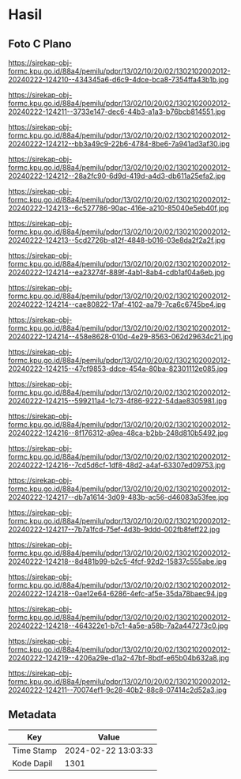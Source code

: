 # Hasil

## Foto C Plano

https://sirekap-obj-formc.kpu.go.id/88a4/pemilu/pdpr/13/02/10/20/02/1302102002012-20240222-124210--434345a6-d6c9-4dce-bca8-7354ffa43b1b.jpg

https://sirekap-obj-formc.kpu.go.id/88a4/pemilu/pdpr/13/02/10/20/02/1302102002012-20240222-124211--3733e147-dec6-44b3-a1a3-b76bcb814551.jpg

https://sirekap-obj-formc.kpu.go.id/88a4/pemilu/pdpr/13/02/10/20/02/1302102002012-20240222-124212--bb3a49c9-22b6-4784-8be6-7a941ad3af30.jpg

https://sirekap-obj-formc.kpu.go.id/88a4/pemilu/pdpr/13/02/10/20/02/1302102002012-20240222-124212--28a2fc90-6d9d-419d-a4d3-db611a25efa2.jpg

https://sirekap-obj-formc.kpu.go.id/88a4/pemilu/pdpr/13/02/10/20/02/1302102002012-20240222-124213--6c527786-90ac-416e-a210-85040e5eb40f.jpg

https://sirekap-obj-formc.kpu.go.id/88a4/pemilu/pdpr/13/02/10/20/02/1302102002012-20240222-124213--5cd2726b-a12f-4848-b016-03e8da2f2a2f.jpg

https://sirekap-obj-formc.kpu.go.id/88a4/pemilu/pdpr/13/02/10/20/02/1302102002012-20240222-124214--ea23274f-889f-4ab1-8ab4-cdb1af04a6eb.jpg

https://sirekap-obj-formc.kpu.go.id/88a4/pemilu/pdpr/13/02/10/20/02/1302102002012-20240222-124214--cae80822-17af-4102-aa79-7ca6c6745be4.jpg

https://sirekap-obj-formc.kpu.go.id/88a4/pemilu/pdpr/13/02/10/20/02/1302102002012-20240222-124214--458e8628-010d-4e29-8563-062d29634c21.jpg

https://sirekap-obj-formc.kpu.go.id/88a4/pemilu/pdpr/13/02/10/20/02/1302102002012-20240222-124215--47cf9853-ddce-454a-80ba-82301112e085.jpg

https://sirekap-obj-formc.kpu.go.id/88a4/pemilu/pdpr/13/02/10/20/02/1302102002012-20240222-124215--599211a4-1c73-4f86-9222-54dae8305981.jpg

https://sirekap-obj-formc.kpu.go.id/88a4/pemilu/pdpr/13/02/10/20/02/1302102002012-20240222-124216--8f176312-a9ea-48ca-b2bb-248d810b5492.jpg

https://sirekap-obj-formc.kpu.go.id/88a4/pemilu/pdpr/13/02/10/20/02/1302102002012-20240222-124216--7cd5d6cf-1df8-48d2-a4af-63307ed09753.jpg

https://sirekap-obj-formc.kpu.go.id/88a4/pemilu/pdpr/13/02/10/20/02/1302102002012-20240222-124217--db7a1614-3d09-483b-ac56-d46083a53fee.jpg

https://sirekap-obj-formc.kpu.go.id/88a4/pemilu/pdpr/13/02/10/20/02/1302102002012-20240222-124217--7b7a1fcd-75ef-4d3b-9ddd-002fb8feff22.jpg

https://sirekap-obj-formc.kpu.go.id/88a4/pemilu/pdpr/13/02/10/20/02/1302102002012-20240222-124218--8d481b99-b2c5-4fcf-92d2-15837c555abe.jpg

https://sirekap-obj-formc.kpu.go.id/88a4/pemilu/pdpr/13/02/10/20/02/1302102002012-20240222-124218--0ae12e64-6286-4efc-af5e-35da78baec94.jpg

https://sirekap-obj-formc.kpu.go.id/88a4/pemilu/pdpr/13/02/10/20/02/1302102002012-20240222-124218--464322e1-b7c1-4a5e-a58b-7a2a447273c0.jpg

https://sirekap-obj-formc.kpu.go.id/88a4/pemilu/pdpr/13/02/10/20/02/1302102002012-20240222-124219--4206a29e-d1a2-47bf-8bdf-e65b04b632a8.jpg

https://sirekap-obj-formc.kpu.go.id/88a4/pemilu/pdpr/13/02/10/20/02/1302102002012-20240222-124211--70074ef1-9c28-40b2-88c8-07414c2d52a3.jpg


## Metadata

| Key        | Value               |
| ---------- | ------------------- |
| Time Stamp | 2024-02-22 13:03:33 |
| Kode Dapil | 1301                |



